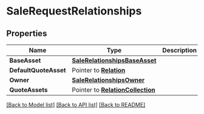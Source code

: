 # SaleRequestRelationships

## Properties
Name | Type | Description | Notes
------------ | ------------- | ------------- | -------------
**BaseAsset** | [**SaleRelationshipsBaseAsset**](SaleRelationships_base_asset.md) |  | [optional] 
**DefaultQuoteAsset** | Pointer to [**Relation**](Relation.md) |  | [optional] 
**Owner** | [**SaleRelationshipsOwner**](SaleRelationships_owner.md) |  | [optional] 
**QuoteAssets** | Pointer to [**RelationCollection**](RelationCollection.md) |  | [optional] 

[[Back to Model list]](../README.md#documentation-for-models) [[Back to API list]](../README.md#documentation-for-api-endpoints) [[Back to README]](../README.md)


